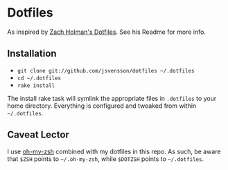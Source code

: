 # Dotfiles

As inspired by [Zach Holman's Dotfiles][holman]. See his Readme for more info.

[holman]: https://github.com/holman/dotfiles
[ohzsh]: https://github.com/robbyrussel/oh-my-zsh

## Installation

- `git clone git://github.com/jsvensson/dotfiles ~/.dotfiles`
- `cd ~/.dotfiles`
- `rake install`

The install rake task will symlink the appropriate files in `.dotfiles` to your home directory.
Everything is configured and tweaked from within `~/.dotfiles`.

## Caveat Lector

I use [oh-my-zsh][ohzsh] combined with my dotfiles in this repo. As such, be aware that `$ZSH` points
to `~/.oh-my-zsh`, while `$DOTZSH` points to `~/.dotfiles`.
